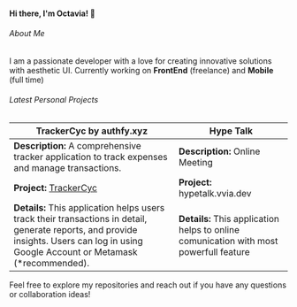 #### Hi there, I'm Octavia! 👋

###### About Me
I am a passionate developer with a love for creating innovative solutions with aesthetic UI. Currently working on **FrontEnd** (freelance) and **Mobile** (full time)

###### Latest Personal Projects


| **TrackerCyc by authfy.xyz** | **Hype Talk** |
| --------------------------- | ----------------------------- |
| **Description:** A comprehensive tracker application to track expenses and manage transactions. | **Description:** Online Meeting |
| **Project:** [TrackerCyc](https://trackercyc.vvia.dev/) | **Project:** hypetalk.vvia.dev |
| **Details:** This application helps users track their transactions in detail, generate reports, and provide insights. Users can log in using Google Account or Metamask (*recommended). | **Details:** This application helps to online comunication with most powerfull feature |

<!-- - 
| **Tech Stack:** Next.js and Bun | **Tech Stack:** Next.js |
**Repository:** [Transactions Tracker](https://github.com/octavvia/finance-tracker) -->
<!-- ### 2. Personal Blog
A blog platform to share my thoughts on various topics including technology and programming.

- **Tech Stack:** Next.js, MongoDB
- **Repository:** [Personal Blog](https://github.com/octavvia/personal-blog)
- **Description:** A fully-featured blog platform with support for Markdown, commenting, and user authentication.

### 3. Task Manager
A simple task management application to keep track of daily tasks and projects.

- **Tech Stack:** React, Node.js, Express, MongoDB
- **Repository:** [Task Manager](https://github.com/octavvia/task-manager)
- **Description:** A user-friendly task manager with features like task creation, editing, deletion, and prioritization. -->

Feel free to explore my repositories and reach out if you have any questions or collaboration ideas!
